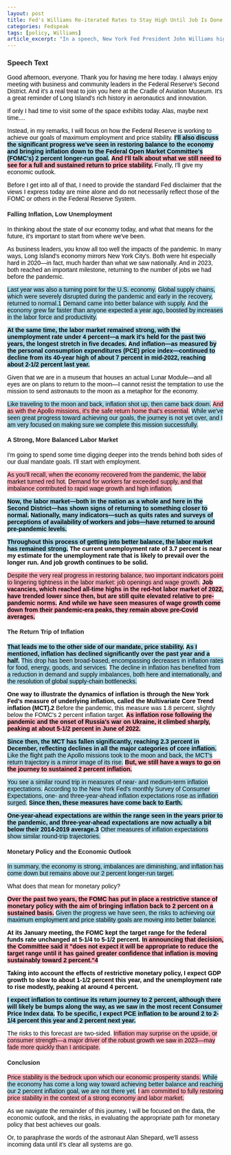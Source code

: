 ```yaml
---
layout: post
title: Fed's Williams Re-iterated Rates to Stay High Until Job Is Done
categories: Fedspeak
tags: [policy, Williams]
article_excerpt: "In a speech, New York Fed President John Williams highlighted the 'significant progress' made in bringing down inflation and restoring economic balance. However, he emphasized that 'the journey is not yet over,' noting that despite progress, 'job vacancies...are still quite elevated relative to pre-pandemic norms' and 'wage growth...remain[s] above pre-Covid averages.' Williams stated that the FOMC 'has put in place a restrictive stance of monetary policy with the aim of bringing inflation back to 2 percent on a sustained basis.' He reiterated the Committee's stance that it 'does not expect it will be appropriate to reduce the target range until it has gained greater confidence that inflation is moving sustainably toward 2 percent.' Williams expects inflation 'to continue its return journey to 2 percent, although there will likely be bumps along the way,' forecasting PCE inflation 'to be around 2 to 2-1/4 percent this year and 2 percent next year'"
---
```


<style>
    body {
        font-family: Arial, sans-serif;
    }
    .neutral {
        color: black; /* Ensuring text color is readable */
    }
    .dovish {
        background-color: lightblue; /* Changed from color to background-color */
        color: black; /* Ensuring text color is readable */
    }
    .most-dovish {
        background-color: blue; /* Changed from color to background-color */
        color: white; /* Changing text color to white for readability */
    }
    .hawkish {
        background-color: lightpink; /* Changed from color to background-color */
        color: black; /* Ensuring text color is readable */
    }
    .most-hawkish {
        background-color: red; /* Changed from color to background-color */
        color: white; /* Changing text color to white for readability */
    }
    .bold {
        font-weight: bold;
    }
  .underscored {
  text-decoration: underline;
}
  
</style>

### Speech Text

<p><span class="neutral">Good afternoon, everyone.</span> <span class="neutral">Thank you for having me here today.</span> <span class="neutral">I always enjoy meeting with business and community leaders in the Federal Reserve's Second District.</span> <span class="neutral">And it's a real treat to join you here at the Cradle of Aviation Museum.</span> <span class="neutral">It's a great reminder of Long Island's rich history in aeronautics and innovation.</span></p>

<p><span class="neutral">If only I had time to visit some of the space exhibits today.</span> <span class="neutral">Alas, maybe next time....</span></p>

<p><span class="neutral">Instead, in my remarks, I will focus on how the Federal Reserve is working to achieve our goals of maximum employment and price stability.</span> <span class="dovish bold">I'll also discuss the significant progress we've seen in restoring balance to the economy and bringing inflation down to the Federal Open Market Committee's (FOMC's) 2 percent longer-run goal.</span> <span class="hawkish bold">And I'll talk about what we still need to see for a full and sustained return to price stability.</span> <span class="neutral">Finally, I'll give my economic outlook.</span></p>

<p><span class="neutral">Before I get into all of that, I need to provide the standard Fed disclaimer that the views I express today are mine alone and do not necessarily reflect those of the FOMC or others in the Federal Reserve System.</span></p>

#### Falling Inflation, Low Unemployment

<p><span class="neutral">In thinking about the state of our economy today, and what that means for the future, it's important to start from where we've been.</span></p>

<p><span class="neutral">As business leaders, you know all too well the impacts of the pandemic.</span> <span class="neutral">In many ways, Long Island's economy mirrors New York City's.</span> <span class="neutral">Both were hit especially hard in 2020—in fact, much harder than what we saw nationally.</span> <span class="neutral">And in 2023, both reached an important milestone, returning to the number of jobs we had before the pandemic.</span></p>

<p><span class="dovish">Last year was also a turning point for the U.S. economy.</span> <span class="dovish">Global supply chains, which were severely disrupted during the pandemic and early in the recovery, returned to normal.1</span> <span class="dovish">Demand came into better balance with supply.</span> <span class="dovish">And the economy grew far faster than anyone expected a year ago, boosted by increases in the labor force and productivity.</span></p>

<p><span class="dovish bold">At the same time, the labor market remained strong, with the unemployment rate under 4 percent—a mark it's held for the past two years, the longest stretch in five decades.</span> <span class="dovish bold">And inflation—as measured by the personal consumption expenditures (PCE) price index—continued to decline from its 40-year high of about 7 percent in mid-2022, reaching about 2-1/2 percent last year.</span></p>

<p><span class="neutral">Given that we are in a museum that houses an actual Lunar Module—and all eyes are on plans to return to the moon—I cannot resist the temptation to use the mission to send astronauts to the moon as a metaphor for the economy.</span></p>

<p><span class="dovish">Like traveling to the moon and back, inflation shot up, then came back down.</span> <span class="hawkish">And as with the Apollo missions, it's the safe return home that's essential.</span> <span class="dovish">While we've seen great progress toward achieving our goals, the journey is not yet over, and I am very focused on making sure we complete this mission successfully.</span></p>

#### A Strong, More Balanced Labor Market

<p><span class="neutral">I'm going to spend some time digging deeper into the trends behind both sides of our dual mandate goals.</span> <span class="neutral">I'll start with employment.</span></p>

<p><span class="hawkish">As you'll recall, when the economy recovered from the pandemic, the labor market turned red hot.</span> <span class="hawkish">Demand for workers far exceeded supply, and that imbalance contributed to rapid wage growth and high inflation.</span></p>

<p><span class="dovish bold">Now, the labor market—both in the nation as a whole and here in the Second District—has shown signs of returning to something closer to normal.</span> <span class="dovish bold">Nationally, many indicators—such as quits rates and surveys of perceptions of availability of workers and jobs—have returned to around pre-pandemic levels.</span></p>

<p><span class="dovish bold">Throughout this process of getting into better balance, the labor market has remained strong.</span> <span class="neutral bold">The current unemployment rate of 3.7 percent is near my estimate for the unemployment rate that is likely to prevail over the longer run.</span> <span class="neutral bold">And job growth continues to be solid.</span></p>

<p><span class="hawkish">Despite the very real progress in restoring balance, two important indicators point to lingering tightness in the labor market: job openings and wage growth.</span> <span class="hawkish bold">Job vacancies, which reached all-time highs in the red-hot labor market of 2022, have trended lower since then, but are still quite elevated relative to pre-pandemic norms.</span> <span class="hawkish bold">And while we have seen measures of wage growth come down from their pandemic-era peaks, they remain above pre-Covid averages.</span></p>

#### The Return Trip of Inflation

<p><span class="dovish bold">That leads me to the other side of our mandate, price stability.</span> <span class="dovish bold">As I mentioned, inflation has declined significantly over the past year and a half.</span> <span class="dovish">This drop has been broad-based, encompassing decreases in inflation rates for food, energy, goods, and services.</span> <span class="dovish">The decline in inflation has benefited from a reduction in demand and supply imbalances, both here and internationally, and the resolution of global supply-chain bottlenecks.</span></p>

<p><span class="neutral bold">One way to illustrate the dynamics of inflation is through the New York Fed's measure of underlying inflation, called the Multivariate Core Trend inflation (MCT).2</span> <span class="neutral">Before the pandemic, this measure was 1.8 percent, slightly below the FOMC's 2 percent inflation target.</span> <span class="hawkish bold">As inflation rose following the pandemic and the onset of Russia's war on Ukraine, it climbed sharply, peaking at about 5-1/2 percent in June of 2022.</span></p>

<p><span class="dovish bold">Since then, the MCT has fallen significantly, reaching 2.3 percent in December, reflecting declines in all the major categories of core inflation.</span> <span class="dovish">Like the flight path the Apollo missions took to the moon and back, the MCT's return trajectory is a mirror image of its rise.</span> <span class="hawkish bold">But, we still have a ways to go on the journey to sustained 2 percent inflation.</span></p>

<p><span class="dovish">You see a similar round trip in measures of near- and medium-term inflation expectations.</span> <span class="dovish">According to the New York Fed's monthly Survey of Consumer Expectations, one- and three-year-ahead inflation expectations rose as inflation surged.</span> <span class="dovish bold">Since then, these measures have come back to Earth.</span></p>

<p><span class="dovish bold">One-year-ahead expectations are within the range seen in the years prior to the pandemic, and three-year-ahead expectations are now actually a bit below their 2014-2019 average.3</span> <span class="dovish">Other measures of inflation expectations show similar round-trip trajectories.</span></p>

#### Monetary Policy and the Economic Outlook

<p><span class="dovish">In summary, the economy is strong, imbalances are diminishing, and inflation has come down but remains above our 2 percent longer-run target.</span></p>

<p><span class="neutral">What does that mean for monetary policy?</span></p>

<p><span class="hawkish bold">Over the past two years, the FOMC has put in place a restrictive stance of monetary policy with the aim of bringing inflation back to 2 percent on a sustained basis.</span> <span class="dovish">Given the progress we have seen, the risks to achieving our maximum employment and price stability goals are moving into better balance.</span></p>

<p><span class="neutral bold">At its January meeting, the FOMC kept the target range for the federal funds rate unchanged at 5-1/4 to 5-1/2 percent.</span> <span class="hawkish bold">In announcing that decision, the Committee said it "does not expect it will be appropriate to reduce the target range until it has gained greater confidence that inflation is moving sustainably toward 2 percent."4</span></p>

<p><span class="neutral bold">Taking into account the effects of restrictive monetary policy, I expect GDP growth to slow to about 1-1/2 percent this year, and the unemployment rate to rise modestly, peaking at around 4 percent.</span></p>

<p><span class="dovish bold">I expect inflation to continue its return journey to 2 percent, although there will likely be bumps along the way, as we saw in the most recent Consumer Price Index data.</span> <span class="dovish bold">To be specific, I expect PCE inflation to be around 2 to 2-1/4 percent this year and 2 percent next year.</span></p>

<p><span class="neutral">The risks to this forecast are two-sided.</span> <span class="hawkish">Inflation may surprise on the upside, or consumer strength—a major driver of the robust growth we saw in 2023—may fade more quickly than I anticipate.</span></p>

#### Conclusion

<p><span class="hawkish">Price stability is the bedrock upon which our economic prosperity stands.</span> <span class="dovish">While the economy has come a long way toward achieving better balance and reaching our 2 percent inflation goal, we are not there yet.</span> <span class="hawkish">I am committed to fully restoring price stability in the context of a strong economy and labor market.</span></p>

<p><span class="neutral">As we navigate the remainder of this journey, I will be focused on the data, the economic outlook, and the risks, in evaluating the appropriate path for monetary policy that best achieves our goals.</span></p>

<p><span class="neutral">Or, to paraphrase the words of the astronaut Alan Shepard, we'll assess incoming data until it's clear all systems are go.</span></p>
